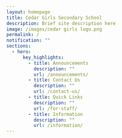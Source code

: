 ```yaml
---
layout: homepage
title: Cedar Girls Secondary School
description: Brief site description here
image: /images/cedar girls logo.png
permalink: /
notification: ""
sections:
  - hero:
      key_highlights:
        - title: Announcements
          description: ""
          url: /announcements/
        - title: Contact Us
          description: ""
          url: /contact-us/
        - title: Quick Links
          description: ""
          url: /for-staff/
        - title: Information
          description: ""
          url: /information/
---
```

